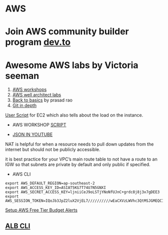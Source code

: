 # AWS

# Join AWS community builder program [dev.to](https://dev.to/aws-builders/how-to-become-an-aws-community-builder-2m79)

# Awesome AWS labs by Victoria seeman 

1. [AWS workshops](https://awsworkshop.io/)
2. [AWS well architect labs ](https://wellarchitectedlabs.com/)
3.  [Back to basics](https://aws.amazon.com/architecture/back-to-basics/?tma.sort-by=item.additionalFields.airDate&tma.sort-order=desc&awsf.categories=*all) by prasad rao
4. [Git in depth](https://gitimmersion.com/index.html)


[User Script](https://github.com/Ananyojha/AWS/blob/main/Bash_scripts/qwiklabs.-asg.sh) for EC2 which also tells about the load on the instance. 
- AWS WORKSHOP [SCRIPT](https://s3.amazonaws.com/immersionday-labs/bootstrap.sh)

- [JSON IN YOUTUBE](https://www.youtube.com/playlist?list=PLEzQf147-uEoNCeDlRrXv6ClsLDN-HtNm)

NAT is helpful for when a resource needs to pull down updates from the internet but should not be publicly accessible.

it is best practice for your VPC’s main route table to not have a route to an IGW so that subnets are private by default and only public if specified.

- AWS CLI 
 ```
export AWS_DEFAULT_REGION=ap-southeast-2
export AWS_ACCESS_KEY_ID=ASIAT5KG7T74U7N5GNXI
export AWS_SECRET_ACCESS_KEY=ljniiCeJ9oLSTjYNoNfUJnC+grdc8j8j3x7gDEE3
export AWS_SESSION_TOKEN=IQoJb3JpZ2luX2VjEL7//////////wEaCXVzLWVhc3QtMSJGMEQCIAIUNx0QLAdajMR9FLVvMx2Mv
```

[Setup AWS Free Tier Budget Alerts](https://aws.amazon.com/getting-started/hands-on/control-your-costs-free-tier-budgets/)

## [ALB CLI](https://docs.aws.amazon.com/elasticloadbalancing/latest/application/tutorial-application-load-balancer-cli.html)
